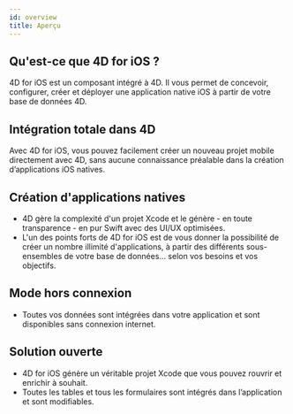 ```yaml
---
id: overview
title: Aperçu
---
```


## Qu'est-ce que 4D for iOS ?

4D for iOS est un composant intégré à 4D. Il vous permet de concevoir, configurer, créer et déployer une application native iOS à partir de votre base de données 4D.

## Intégration totale dans 4D

Avec 4D for iOS, vous pouvez facilement créer un nouveau projet mobile directement avec 4D, sans aucune connaissance préalable dans la création d’applications iOS natives.

## Création d'applications natives
* 4D gère la complexité d'un projet Xcode et le génère - en toute transparence - en pur Swift avec des UI/UX optimisées.
* L'un des points forts de 4D for iOS est de vous donner la possibilité de créer un nombre illimité d'applications, à partir des différents sous-ensembles de votre base de données... selon vos besoins et vos objectifs.

## Mode hors connexion
* Toutes vos données sont intégrées dans votre application et sont disponibles sans connexion internet.

## Solution ouverte
* 4D for iOS génère un véritable projet Xcode que vous pouvez rouvrir et enrichir à souhait.
* Toutes les tables et tous les formulaires sont intégrés dans l’application et sont modifiables.
